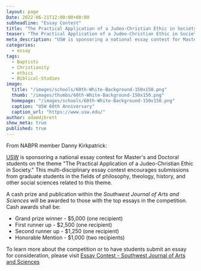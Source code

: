 ```yaml
---
layout: page
Date: 2022-06-21T12:00:00+00:00
subheadline: "Essay Contest"
title: "The Practical Application of a Judeo-Christian Ethic in Society"
teaser: "The Practical Application of a Judeo-Christian Ethic in Society"
meta_description: "USW is sponsoring a national essay contest for Master's and Doctoral students on the theme "The Practical Application of a Judeo-Christian Ethic in Society." This multi-disciplinary essay contest encourages submissions from graduate students in the fields of philosophy, theology, history, and other social sciences related to this theme."
categories:
  - essay
tags:
  - Baptists
  - Christianity
  - ethics
  - Biblical-Studies
image:
  title: "/images/schools/60th-White-Background-150x150.png"
  thumb: "/images/thumbs/60th-White-Background-150x150.png"
  homepage: "/images/schools/60th-White-Background-150x150.png"
  caption: "USW 60th Anniversary"
  caption_url: "https://www.usw.edu/"
author: adamdjbrett
show_meta: true
published: true
---
```

From NABPR member Danny Kirkpatrick:

[USW](https://www.usw.edu/) is sponsoring a national essay contest for Master's and Doctoral students on the theme "The Practical Application of a Judeo-Christian Ethic in Society." This multi-disciplinary essay contest encourages submissions from graduate students in the fields of philosophy, theology, history, and other social sciences related to this theme.  

A cash prize and publication within the _Southwest Journal of Arts and Sciences_ will be awarded to those with the top essays in the competition. Cash awards shall be:

*   Grand prize winner - $5,000 (one recipient)
*   First runner up - $2,500 (one recipient)
*   Second runner up - $1,250 (one recipient)
*   Honorable Mention - $1,000 (two recipients)

To learn more about the competition or to have students submit an essay for consideration, please visit [Essay Contest - Southwest Journal of Arts and Sciences](https://journal.usw.edu/index.php/southwest-journal/essay-contest/ "https://journal.usw.edu/index.php/southwest-journal/essay-contest/")

